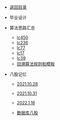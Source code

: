 <!-- _sidebar.md -->
* [返回目录](README.md)

* 毕业设计
  
  <!-- * [阿里云视频点播的技术实现](/docBlog/毕业设计/阿里云视频点播的技术实现.md) -->

* 算法思路汇总
  * [lc450](/docBlog/算法思路汇总/lc450.md) 
  * [lc236](/docBlog/算法思路汇总/lc236.md) 
  * [lc77](/docBlog/算法思路汇总/lc77.md) 
  * [lc17](/docBlog/算法思路汇总/lc17.md) 
  * [lc39](/docBlog/算法思路汇总/lc39.md) 
  * [回溯算法规则和模板](/docBlog/算法思路汇总/回溯算法规则和模板.md) 
  
* 八股记忆

  * [2021.10.28](/docBlog/面试准备/八股记忆/2021.10.28)

  * [2021.10.31](/docBlog/面试准备/八股记忆/2021.10.31)

  * [2022.1.18](/docBlog/面试准备/八股记忆/2022.1.18)
  * [数据库八股](/docBlog/面试准备/八股记忆/数据库记忆.md)

<!-- * 面试的问题
  * [有价值的提问](/docBlog/面试准备/面试问题/有价值的提问.md)
  * [自我介绍](/docBlog/面试准备/面试问题/自我介绍.md) -->
    